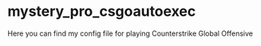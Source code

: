 # mystery_pro_csgoautoexec
Here you can find my config file for playing Counterstrike Global Offensive
